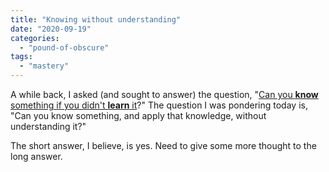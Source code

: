 ```yaml
---
title: "Knowing without understanding"
date: "2020-09-19"
categories: 
  - "pound-of-obscure"
tags: 
  - "mastery"
---
```


A while back, I asked (and sought to answer) the question, "[Can you **know** something if you didn't **learn** it](https://gbrettmiller.blog/2004/12/14/knowledge-without-learning-thoughts-on-tacit-and-explicit-knowledge/)?" The question I was pondering today is, "Can you know something, and apply that knowledge, without understanding it?"

The short answer, I believe, is yes. Need to give some more thought to the long answer.

